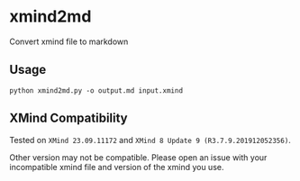 # xmind2md

Convert xmind file to markdown

## Usage

```shell
python xmind2md.py -o output.md input.xmind
```

## XMind Compatibility

Tested on `XMind 23.09.11172` and `XMind 8 Update 9 (R3.7.9.201912052356)`.

Other version may not be compatible. Please open an issue with your incompatible xmind file and version of the xmind you use.
